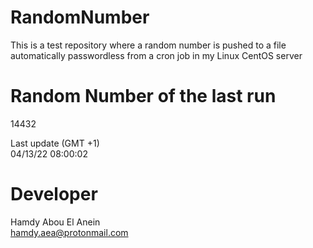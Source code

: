 # RandomNumber    
This is a test repository where a random number is pushed to a file automatically passwordless from a cron job in my Linux CentOS server    
# Random Number of the last run   
14432
      
Last update (GMT +1)    
04/13/22 08:00:02
# Developer    
Hamdy Abou El Anein   
hamdy.aea@protonmail.com
